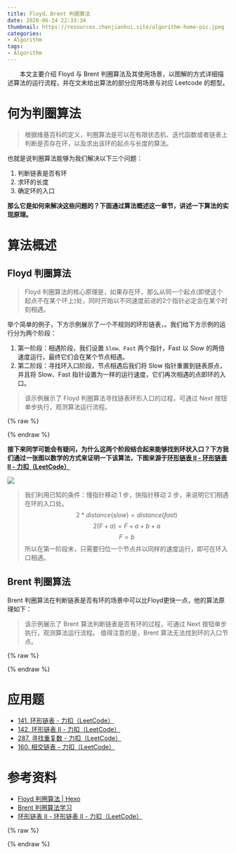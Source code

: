 ```yaml
---
title: Floyd、Brent 判圈算法
date: 2020-06-24 22:33:34
thumbnail: https://resources.chenjianhui.site/algorithm-home-pic.jpeg
categories: 
- Algorithm
tags: 
- Algorithm
---
```


&emsp;&emsp;本文主要介绍 Floyd 与 Brent 判圈算法及其使用场景，以图解的方式详细描述算法的运行流程，并在文末给出算法的部分应用场景与对应 Leetcode 的题型。

<!-- more -->

# 何为判圈算法

> 根据维基百科的定义，判圈算法是可以在有限状态机、迭代函数或者链表上判断是否存在环，以及求出该环的起点与长度的算法。

也就是说判圈算法能够为我们解决以下三个问题：
1. 判断链表是否有环
2. 求环的长度
3. 确定环的入口

**那么它是如何来解决这些问题的？下面通过算法概述这一章节，讲述一下算法的实现原理。**

# 算法概述

## Floyd 判圈算法

> Floyd 判圈算法的核心原理是，如果存在环，那么从同一个起点(即使这个起点不在某个环上)处，同时开始以不同速度前进的2个指针必定会在某个时刻相遇。

举个简单的例子，下方示例展示了一个不规则的环形链表，。我们给下方示例的运行分为两个阶段：
1. 第一阶段：相遇阶段，我们设置 `Slow、Fast` 两个指针，Fast 以 Slow 的两倍速度运行，最终它们会在某个节点相遇。
2. 第二阶段：寻找环入口阶段，节点相遇后我们将 Slow 指针重置到链表原点，并且将 Slow、Fast 指针设置为一样的运行速度，它们再次相遇的点即环的入口。

> 该示例展示了 Floyd 判圈算法寻找链表环形入口的过程，可通过 Next 按钮单步执行，观测算法运行流程。

{% raw %}
<script src="https://cdn.jsdelivr.net/npm/vue@2.6.11"></script>
<div id="demo1"></div>
{% endraw %}

**接下来同学可能会有疑问，为什么这两个阶段结合起来能够找到环状入口？下方我们通过一张图以数学的方式来证明一下该算法，下图来源于[环形链表 II - 环形链表 II - 力扣（LeetCode）](https://leetcode-cn.com/problems/linked-list-cycle-ii/solution/huan-xing-lian-biao-ii-by-leetcode/)**

![](https://resources.chenjianhui.site/20200628141710.png)

> 我们利用已知的条件：慢指针移动 1 步，快指针移动 2 步，来说明它们相遇在环的入口处。
> $$2 * distance(slow) = distance(fast)$$
> $$2(F + a) = F + a + b + a$$
> $$F = b$$
> 所以在第一阶段末，只需要归位一个节点并以同样的速度运行，即可在环入口相遇。

## Brent 判圈算法

Brent 判圈算法在判断链表是否有环的场景中可以比Floyd更快一点，他的算法原理如下：

> 该示例展示了 Brent 算法判断链表是否有环的过程，可通过 Next 按钮单步执行，观测算法运行流程。
> 值得注意的是，Brent 算法无法找到环的入口节点。

{% raw %}
<div id="demo2" ></div>
{% endraw %}

# 应用题

* [141. 环形链表 - 力扣（LeetCode）](https://leetcode-cn.com/problems/linked-list-cycle/)
* [142. 环形链表 II - 力扣（LeetCode）](https://leetcode-cn.com/problems/linked-list-cycle-ii/)
* [287. 寻找重复数 - 力扣（LeetCode）](https://leetcode-cn.com/problems/find-the-duplicate-number/)
* [160. 相交链表 - 力扣（LeetCode）](https://leetcode-cn.com/problems/intersection-of-two-linked-lists/)

# 参考资料

* [Floyd 判圈算法 | Hexo](https://iznauy.github.io/2019/04/18/Floyd-%E5%88%A4%E5%9C%88%E7%AE%97%E6%B3%95/)
* [Brent 判圈算法学习](http://zhengyhn.github.io/post/algorithm/brent.loop/)
* [环形链表 II - 环形链表 II - 力扣（LeetCode）](https://leetcode-cn.com/problems/linked-list-cycle-ii/solution/huan-xing-lian-biao-ii-by-leetcode/)

{% raw %}
<script>
function drawLinkedList(id, { linkedList, width, slow, fast }) {
  // init
  linkedList.forEach(o => o.handle = false)
  const canvas = document.getElementById(id)
  const maxWidth = 50 + Math.ceil(linkedList.length / 2) * 85
  width = Math.min(maxWidth, width)
  canvas.width = width
  const ctx = canvas.getContext('2d')
  ctx.fillStyle = "#fff"
  ctx.beginPath()
  ctx.fillRect(0, 0, width, 200)
  ctx.closePath()
  // draw
  const head = linkedList[0]
  head.x = 25
  head.y = 25
  let node = head
  let col = 0
  let leftStart = true
  const r = 20
  while (true) {
    let { x, y } = node
    // circle
    if (slow === node && fast === node) {
      drawCircle(ctx, x, y, r, '#8bc34a', Math.PI, true)
      drawCircle(ctx, x, y, r, '#ff9800', Math.PI, false)
    } else if (slow === node) {
      drawCircle(ctx, x, y, r, '#8bc34a')
    } else if (fast === node) {
      drawCircle(ctx, x, y, r, '#ff9800')
    } else {
      drawCircle(ctx, x, y, r)
    }
    // text
    ctx.beginPath()
    ctx.fillStyle = '#000'
    ctx.font = '20px Arial'
    ctx.fillText(node.val, x - 6, y + 6)
    // arrow
    let pointStart = leftStart ? [x + r, y] : [x - r, y]
    col++
    let edge = false
    if (col > linkedList.length / 2) {
      leftStart = false
      col = 0
      edge = true
    }
    if (node.next) {
      if (!node.next.handle) {
        node.next.x = leftStart ? (25 + col * 80) : (width - 25 - col * 80)
        node.next.y = leftStart ? 25 : 105
        node.handle = true
      }
      let pointEnd = leftStart ? [node.next.x - r, node.next.y] : [node.next.x + r, node.next.y]
      if (node.next.handle && node.next.circleStart === true) {
        pointEnd = [node.next.x, node.next.y + r]
      }
      if (edge) {
        pointEnd = [node.next.x, node.next.y - r]
      }
      drawArrow(ctx, pointStart[0], pointStart[1], pointEnd[0], pointEnd[1])
    }
    if (!node.next || node.next.handle) {
      break
    }
    node = node.next
  }
}
function drawCircle(ctx, x, y, r, fillColor, s = 2 * Math.PI, t) {
  ctx.beginPath();
  ctx.arc(x, y, r, 0, s, t)
  if (fillColor) {
    ctx.fillStyle = fillColor
    ctx.fill()
  } else {
    ctx.fillStyle = '#000'
    ctx.stroke()
  }
}
function drawArrow(ctx, fromX, fromY, toX, toY, theta = 18, headlen = 18, width = 2, color = '#f36') {
  // 计算各角度和对应的P2,P3坐标
  var angle = Math.atan2(fromY - toY, fromX - toX) * 180 / Math.PI,
    angle1 = (angle + theta) * Math.PI / 180,
    angle2 = (angle - theta) * Math.PI / 180,
    topX = headlen * Math.cos(angle1),
    topY = headlen * Math.sin(angle1),
    botX = headlen * Math.cos(angle2),
    botY = headlen * Math.sin(angle2);
  ctx.save();
  ctx.beginPath();
  var arrowX = fromX - topX,
    arrowY = fromY - topY;
  ctx.moveTo(arrowX, arrowY);
  ctx.moveTo(fromX, fromY);
  ctx.lineTo(toX, toY);
  arrowX = toX + topX;
  arrowY = toY + topY;
  ctx.moveTo(arrowX, arrowY);
  ctx.lineTo(toX, toY);
  arrowX = toX + botX;
  arrowY = toY + botY;
  ctx.lineTo(arrowX, arrowY);
  ctx.strokeStyle = color;
  ctx.lineWidth = width;
  ctx.stroke();
  ctx.restore();
}
const DemoContainer = Vue.extend({
  template: `
  <div class="demo-container">
    <div class="title">{{ title }}</div>
    <div class="content">
      <canvas :id="canvasId" height="200" width="400"></canvas>
      <div class="desc">
        <div>Slow Node: <div class="circle slow">S</div> => {{ slow && slow.val }}</div>
        <div>Fast Node: <div class="circle fast">F</div> => {{ fast && fast.val }}</div>
        <div style="display: block;margin-top: 8px;">
          <span>Step Count: {{ stepCnt }}</span>
          <div class="gt-container">
            Actions: 
            <button class="gt-btn gt-btn-preview" @click="handleAuto">
              <span class="gt-btn-text">{{ autoBtnText }}</span>
            </button>
            <button class="gt-btn gt-btn-preview" @click="handleNext">
              <span class="gt-btn-text">Next</span>
            </button>
            <button class="gt-btn gt-btn-preview" @click="handleRestart">
              <span class="gt-btn-text">Restart</span>
            </button>
          </div>
        </div>
        <div style="display: block;margin-top: 8px;">
          Log Message：{{ log }}
        </div>
      </div>
    </div>
  </div>`,
  props: {
    canvasId: 'canvasDemo',
    type: String,
    arr: Array,
    circleStartIndex: 0,
    title: String
  },
  data() {
    return {
      linkedList: [],
      initStatus: true,
      afterMeet: false,
      step: 0,
      stepLimit: 1,
      end: false,
      auto: false,
      autoProcessId: null,
      stepCnt: 0,
      log: '',
      slow: null,
      fast: null,
      width: 400
    }
  },
  computed: {
    autoBtnText() {
      return this.auto ? 'Stop Auto' : 'Start Auto'
    }
  },
  methods: {
    initCycleLinkedList() {
      this.linkedList = []
      this.initStatus = true
      this.afterMeet = false
      this.end = false
      this.stepCnt = 0
      this.stepLimit = 1
      this.step = 0
      this.log = '快慢指针初始化在原点'
      this.arr.forEach((o, i) => {
        const node = { val: o }
        this.linkedList.push(node)
        if (i > 0) {
          this.linkedList[i - 1].next = node
        }
      })
      if (this.circleStartIndex > -1 && this.circleStartIndex < this.linkedList.length) {
        this.linkedList[this.circleStartIndex].circleStart = true
        this.linkedList[this.linkedList.length - 1].next = this.linkedList[this.circleStartIndex]
      }
      this.slow = this.linkedList[0]
      this.fast = this.linkedList[0]
      this.width = this.$el.offsetWidth - 48
      drawLinkedList(this.canvasId, this)
    },
    handleAuto() {
      if (this.auto) {
        clearInterval(this.autoProcessId)
      } else {
        this.autoProcessId = window.setInterval(() => {
          if (this.end) {
            this.handleRestart()
          }
          this.handleNext()
        }, 1500)
      }
      this.auto = !this.auto
    },
    handleNext() {
      if (this.end === false) {
        switch (this.type) {
          case 'Brent':
            this.handleNextBrent()
            break
          default:
            this.handleNextFloyd()
        }
        drawLinkedList(this.canvasId, this)
      }
    },
    handleNextFloyd() {
      if (this.afterMeet) {
        if (this.slow === this.fast) {
          this.end = true
          this.log = `[运行完毕] 快慢指针第二次相遇，相遇节点为 ${this.slow.val}，此节点为圆环入口`
        } else {
          this.slow = this.slow.next
          this.fast = this.fast.next
          this.log = `[第二阶段] 快慢指针同速度运行`
        }
      } else {
        if (!this.initStatus && this.slow === this.fast) {
          this.afterMeet = true
          this.fast = this.linkedList[0]
          this.stepCnt++
          this.log = `[第二阶段] 快指针回到原点，并与慢指针同样的速度运行`
        } else {
          this.initStatus = false
          this.slow = this.slow.next
          this.stepCnt++
          this.fast = this.fast.next ? this.fast.next.next : null
          this.stepCnt+=2
          if (!this.fast) {
            this.end = true
            this.log = `该链表无环`
          } else {
            this.log = `[第一阶段] 快指针是慢指针两倍速度运行`
          }
        }
        if (this.slow === this.fast) {
          this.log = `[第一阶段] 快慢指针第一次相遇，相遇节点为 ${this.slow.val}，链表有环`
        }
      }
    },
    handleNextBrent() {
      if (this.step >= this.stepLimit) {
        this.slow = this.fast
        this.stepCnt++
        this.stepLimit = this.stepLimit * 2
        this.step = 0
        this.log = `慢指针归位到快指针处`
      } else {
        this.fast = this.fast.next
        this.stepCnt++
        this.step++
        this.log = `快指针移动一步，已经移动 ${this.step} 步，最多移动 ${this.stepLimit} 步`
        if (this.fast === this.slow) {
          this.end = true
          this.log = '快指针追到慢指针，链表有环'
        }
      }
    },
    handleRestart() {
      this.initCycleLinkedList()
    }
  },
  mounted() {
    this.initCycleLinkedList()
  }
})
new DemoContainer({
  propsData: {
    type: 'Floyd',
    canvasId: 'canvasDemo1',
    arr: [1, 2, 3, 4, 5, 6, 7, 8, 9, 10, 11, 12],
    circleStartIndex: 2,
    title: 'Floyd 算法运行图解'
  }
}).$mount('#demo1')
new DemoContainer({
  propsData: {
    type: 'Brent',
    canvasId: 'canvasDemo2',
    arr: [1, 2, 3, 4, 5, 6, 7, 8, 9, 10, 11, 12],
    circleStartIndex: 2,
    title: 'Brent 算法运行图解'
  }
}).$mount('#demo2')
</script>
<style>
  .demo-container {
    border: 1px solid #e8e8e8;
    border-radius: 3px;
    transition: .2s;
    margin-top: 15px;
    margin-bottom: 15px;
    background: #fff;
  }
  .demo-container .title {
    font-size: 18px;
    font-weight: bold;
    border-bottom: 2px solid #009688;
    padding: 16px;
  }
  .demo-container .content {
    padding: 24px;
  }
  .demo-container .desc {
    margin-top: 16px;
  }
  .demo-container .desc div {
    display: inline-block;
    margin-left: 8px;
  }
  .demo-container .node {
    margin: 0 16px;
  }
  .demo-container .circle {
    display: inline-block;
    width: 30px;
    height: 30px;
    text-align: center;
    line-height: 28px;
    border: 2px solid #4a4a4a;
    border-radius: 50%;
    margin-left: 0 !important;
  }
  .demo-container .slow {
    background: #8bc34a;
  }
  .demo-container .fast {
    background: #ff9800;
  }
</style>
{% endraw %}